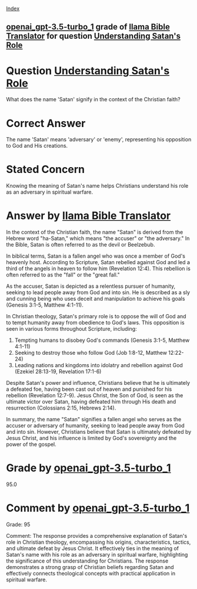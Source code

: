 
[Index](../../../../index.md)
## [openai_gpt-3.5-turbo_1](../../../grading_models/openai_gpt-3.5-turbo_1.md) grade of [llama Bible Translator](../../../answering_models/llama_Bible_Translator.md) for question [Understanding Satan's Role](../../../questions/Understanding_Satan's_Role.md)

# Question [Understanding Satan's Role](../../../questions/Understanding_Satan's_Role.md)
What does the name 'Satan' signify in the context of the Christian faith?

# Correct Answer
The name 'Satan' means 'adversary' or 'enemy', representing his opposition to God and His creations.

# Stated Concern
Knowing the meaning of Satan's name helps Christians understand his role as an adversary in spiritual warfare.

# Answer by [llama Bible Translator](../../../answering_models/llama_Bible_Translator.md)
In the context of the Christian faith, the name "Satan" is derived from the Hebrew word "ha-Satan," which means "the accuser" or "the adversary." In the Bible, Satan is often referred to as the devil or Beelzebub.

In biblical terms, Satan is a fallen angel who was once a member of God's heavenly host. According to Scripture, Satan rebelled against God and led a third of the angels in heaven to follow him (Revelation 12:4). This rebellion is often referred to as the "fall" or the "great fall."

As the accuser, Satan is depicted as a relentless pursuer of humanity, seeking to lead people away from God and into sin. He is described as a sly and cunning being who uses deceit and manipulation to achieve his goals (Genesis 3:1-5, Matthew 4:1-11).

In Christian theology, Satan's primary role is to oppose the will of God and to tempt humanity away from obedience to God's laws. This opposition is seen in various forms throughout Scripture, including:

1. Tempting humans to disobey God's commands (Genesis 3:1-5, Matthew 4:1-11)
2. Seeking to destroy those who follow God (Job 1:8-12, Matthew 12:22-24)
3. Leading nations and kingdoms into idolatry and rebellion against God (Ezekiel 28:13-19, Revelation 17:1-6)

Despite Satan's power and influence, Christians believe that he is ultimately a defeated foe, having been cast out of heaven and punished for his rebellion (Revelation 12:7-9). Jesus Christ, the Son of God, is seen as the ultimate victor over Satan, having defeated him through His death and resurrection (Colossians 2:15, Hebrews 2:14).

In summary, the name "Satan" signifies a fallen angel who serves as the accuser or adversary of humanity, seeking to lead people away from God and into sin. However, Christians believe that Satan is ultimately defeated by Jesus Christ, and his influence is limited by God's sovereignty and the power of the gospel.

# Grade by [openai_gpt-3.5-turbo_1](../../../grading_models/openai_gpt-3.5-turbo_1.md)
95.0

# Comment by [openai_gpt-3.5-turbo_1](../../../grading_models/openai_gpt-3.5-turbo_1.md)
Grade: 95

Comment: The response provides a comprehensive explanation of Satan's role in Christian theology, encompassing his origins, characteristics, tactics, and ultimate defeat by Jesus Christ. It effectively ties in the meaning of Satan's name with his role as an adversary in spiritual warfare, highlighting the significance of this understanding for Christians. The response demonstrates a strong grasp of Christian beliefs regarding Satan and effectively connects theological concepts with practical application in spiritual warfare.
